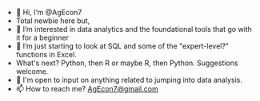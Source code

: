 - 👋 Hi, I’m @AgEcon7
- Total newbie here but,
- 👀 I’m interested in data analytics and the foundational tools that go with it for a beginner
- 🌱 I’m just starting to look at SQL and some of the "expert-level?" functions in Excel. 
- What's next? Python, then R or maybe R, then Python. Suggestions welcome.
- 💞️ I'm open to input on anything related to jumping into data analysis.
- 📫 How to reach me? AgEcon7@gmail.com

<!---
AgEcon7/AgEcon7 is a ✨ special ✨ repository because its `README.md` (this file) appears on your GitHub profile.
You can click the Preview link to take a look at your changes.
--->
